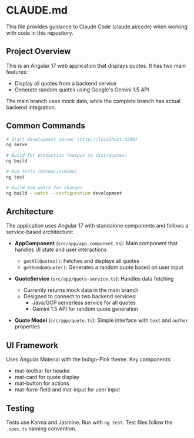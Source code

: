 # CLAUDE.md

This file provides guidance to Claude Code (claude.ai/code) when working with code in this repository.

## Project Overview

This is an Angular 17 web application that displays quotes. It has two main features:
- Display all quotes from a backend service
- Generate random quotes using Google's Gemini 1.5 API

The main branch uses mock data, while the complete branch has actual backend integration.

## Common Commands

```bash
# Start development server (http://localhost:4200)
ng serve

# Build for production (output to dist/quotes)
ng build

# Run tests (Karma/Jasmine)
ng test

# Build and watch for changes
ng build --watch --configuration development
```

## Architecture

The application uses Angular 17 with standalone components and follows a service-based architecture:

- **AppComponent** (`src/app/app.component.ts`): Main component that handles UI state and user interactions
  - `getAllQuotes()`: Fetches and displays all quotes
  - `getRandomQuote()`: Generates a random quote based on user input

- **QuoteService** (`src/app/quote-service.ts`): Handles data fetching
  - Currently returns mock data in the main branch
  - Designed to connect to two backend services:
    - Java/GCP serverless service for all quotes
    - Gemini 1.5 API for random quote generation

- **Quote Model** (`src/app/quote.ts`): Simple interface with `text` and `author` properties

## UI Framework

Uses Angular Material with the Indigo-Pink theme. Key components:
- mat-toolbar for header
- mat-card for quote display
- mat-button for actions
- mat-form-field and mat-input for user input

## Testing

Tests use Karma and Jasmine. Run with `ng test`. Test files follow the `.spec.ts` naming convention.